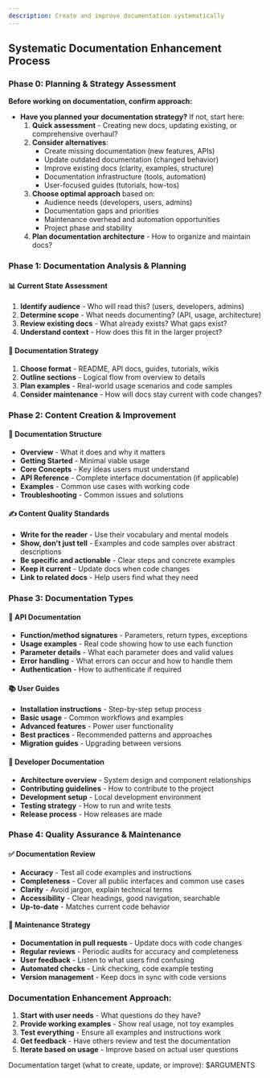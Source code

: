 ```yaml
---
description: Create and improve documentation systematically
---
```


## Systematic Documentation Enhancement Process

### Phase 0: Planning & Strategy Assessment
**Before working on documentation, confirm approach:**
- **Have you planned your documentation strategy?** If not, start here:
  1. **Quick assessment** - Creating new docs, updating existing, or comprehensive overhaul?
  2. **Consider alternatives**:
     - Create missing documentation (new features, APIs)
     - Update outdated documentation (changed behavior)
     - Improve existing docs (clarity, examples, structure)
     - Documentation infrastructure (tools, automation)
     - User-focused guides (tutorials, how-tos)
  3. **Choose optimal approach** based on:
     - Audience needs (developers, users, admins)
     - Documentation gaps and priorities
     - Maintenance overhead and automation opportunities
     - Project phase and stability
  4. **Plan documentation architecture** - How to organize and maintain docs?

### Phase 1: Documentation Analysis & Planning

#### 📊 **Current State Assessment**
1. **Identify audience** - Who will read this? (users, developers, admins)
2. **Determine scope** - What needs documenting? (API, usage, architecture)
3. **Review existing docs** - What already exists? What gaps exist?
4. **Understand context** - How does this fit in the larger project?

#### 🎯 **Documentation Strategy**
1. **Choose format** - README, API docs, guides, tutorials, wikis
2. **Outline sections** - Logical flow from overview to details
3. **Plan examples** - Real-world usage scenarios and code samples
4. **Consider maintenance** - How will docs stay current with code changes?

### Phase 2: Content Creation & Improvement

#### 📖 **Documentation Structure**
- **Overview** - What it does and why it matters
- **Getting Started** - Minimal viable usage
- **Core Concepts** - Key ideas users must understand
- **API Reference** - Complete interface documentation (if applicable)
- **Examples** - Common use cases with working code
- **Troubleshooting** - Common issues and solutions

#### ✍️ **Content Quality Standards**
- **Write for the reader** - Use their vocabulary and mental models
- **Show, don't just tell** - Examples and code samples over abstract descriptions
- **Be specific and actionable** - Clear steps and concrete examples
- **Keep it current** - Update docs when code changes
- **Link to related docs** - Help users find what they need

### Phase 3: Documentation Types

#### 📘 **API Documentation**
- **Function/method signatures** - Parameters, return types, exceptions
- **Usage examples** - Real code showing how to use each function
- **Parameter details** - What each parameter does and valid values
- **Error handling** - What errors can occur and how to handle them
- **Authentication** - How to authenticate if required

#### 📚 **User Guides**
- **Installation instructions** - Step-by-step setup process
- **Basic usage** - Common workflows and examples
- **Advanced features** - Power user functionality
- **Best practices** - Recommended patterns and approaches
- **Migration guides** - Upgrading between versions

#### 🔧 **Developer Documentation**
- **Architecture overview** - System design and component relationships
- **Contributing guidelines** - How to contribute to the project
- **Development setup** - Local development environment
- **Testing strategy** - How to run and write tests
- **Release process** - How releases are made

### Phase 4: Quality Assurance & Maintenance

#### ✅ **Documentation Review**
- **Accuracy** - Test all code examples and instructions
- **Completeness** - Cover all public interfaces and common use cases
- **Clarity** - Avoid jargon, explain technical terms
- **Accessibility** - Clear headings, good navigation, searchable
- **Up-to-date** - Matches current code behavior

#### 🔄 **Maintenance Strategy**
- **Documentation in pull requests** - Update docs with code changes
- **Regular reviews** - Periodic audits for accuracy and completeness
- **User feedback** - Listen to what users find confusing
- **Automated checks** - Link checking, code example testing
- **Version management** - Keep docs in sync with code versions

### Documentation Enhancement Approach:
1. **Start with user needs** - What questions do they have?
2. **Provide working examples** - Show real usage, not toy examples
3. **Test everything** - Ensure all examples and instructions work
4. **Get feedback** - Have others review and test the documentation
5. **Iterate based on usage** - Improve based on actual user questions

Documentation target (what to create, update, or improve): $ARGUMENTS